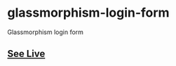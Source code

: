# glassmorphism-login-form

Glassmorphism login form

## [See Live](https://codepen.io/Devfreecodecamp108/pen/JjMXLoJ)
